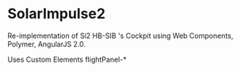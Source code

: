 # SolarImpulse2
Re-implementation of Si2 HB-SIB 's Cockpit using Web Components, Polymer, AngularJS 2.0.

Uses Custom Elements flightPanel-*
